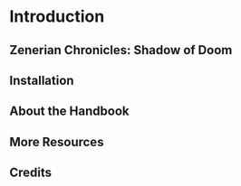 # Introduction

## Zenerian Chronicles: Shadow of Doom

## Installation

## About the Handbook

## More Resources

## Credits
